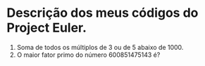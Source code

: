 # Descrição dos meus códigos do Project Euler.

1. Soma de todos os múltiplos de 3 ou de 5 abaixo de 1000.
3. O maior fator primo do número 600851475143 é? 
